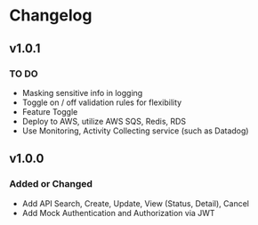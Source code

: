 # Changelog

## v1.0.1

### TO DO
- Masking sensitive info in logging
- Toggle on / off validation rules for flexibility
- Feature Toggle
- Deploy to AWS, utilize AWS SQS, Redis, RDS
- Use Monitoring, Activity Collecting service (such as Datadog)

## v1.0.0

### Added or Changed
- Add API Search, Create, Update, View (Status, Detail), Cancel
- Add Mock Authentication and Authorization via JWT